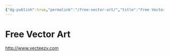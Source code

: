 ```yaml
---
{"dg-publish":true,"permalink":"/free-vector-art/","title":"Free Vector Art","noteIcon":""}
---
```



# Free Vector Art

http://www.vecteezy.com
